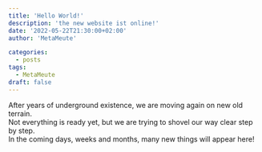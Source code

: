 ```yaml
---
title: 'Hello World!'
description: 'the new website ist online!'
date: '2022-05-22T21:30:00+02:00'
author: 'MetaMeute'

categories:
  - posts
tags:
  - MetaMeute
draft: false
---
```

After years of underground existence, we are moving again on new old terrain.<br>
Not everything is ready yet, but we are trying to shovel our way clear step by step.<br>
In the coming days, weeks and months, many new things will appear here!

